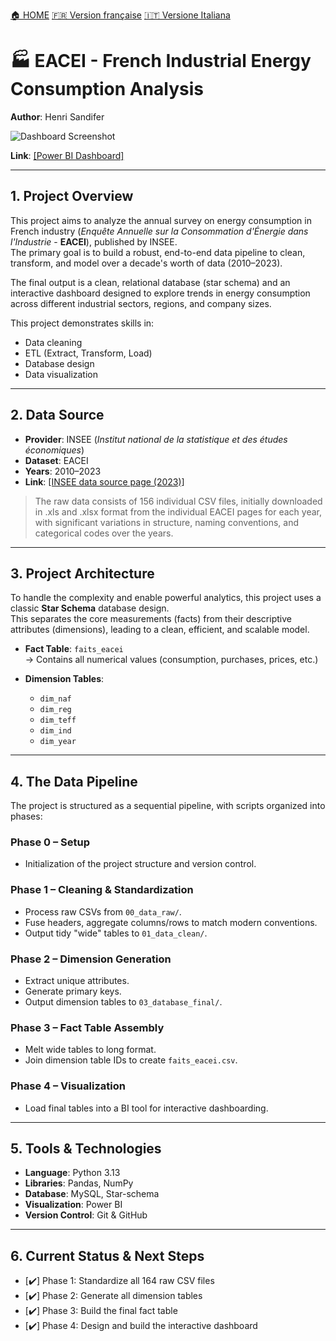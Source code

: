 [🏠 HOME](README.md)
[🇫🇷 Version française](./pages/EACEI_FR.md)
[🇮🇹 Versione Italiana](./pages/EACEI_IT.md)

# 🏭 EACEI - French Industrial Energy Consumption Analysis

**Author**: Henri Sandifer

![Dashboard Screenshot](Screenshot_20250812-160717.png)

**Link**: [\[Power BI Dashboard\]](https://app.powerbi.com/view?r=eyJrIjoiZTE4YjVhMjctZjFmZS00YjRjLThlOTctNDAyOGI0ZTNiNGNiIiwidCI6ImJlOTNmMTc4LTA5NjQtNDcwOS1hMDZjLTY4ZThhZjBhODM1NSJ9&pageName=f779d68dcac6fc795d20)

---

## 1. Project Overview

This project aims to analyze the annual survey on energy consumption in French industry (_Enquête Annuelle sur la Consommation d'Énergie dans l'Industrie_ - **EACEI**), published by INSEE.  
The primary goal is to build a robust, end-to-end data pipeline to clean, transform, and model over a decade's worth of data (2010–2023).

The final output is a clean, relational database (star schema) and an interactive dashboard designed to explore trends in energy consumption across different industrial sectors, regions, and company sizes.

This project demonstrates skills in:

- Data cleaning
- ETL (Extract, Transform, Load)
- Database design
- Data visualization

---

## 2. Data Source

- **Provider**: INSEE (_Institut national de la statistique et des études économiques_)
- **Dataset**: EACEI
- **Years**: 2010–2023
- **Link**: [\[INSEE data source page (2023)\]](https://www.insee.fr/fr/statistiques/8566228?sommaire=8566231)

> The raw data consists of 156 individual CSV files, initially downloaded in .xls and .xlsx format from the individual EACEI pages for each year, with significant variations in structure, naming conventions, and categorical codes over the years.

---

## 3. Project Architecture

To handle the complexity and enable powerful analytics, this project uses a classic **Star Schema** database design.  
This separates the core measurements (facts) from their descriptive attributes (dimensions), leading to a clean, efficient, and scalable model.

- **Fact Table**: `faits_eacei`  
  → Contains all numerical values (consumption, purchases, prices, etc.)

- **Dimension Tables**:
  - `dim_naf`
  - `dim_reg`
  - `dim_teff`
  - `dim_ind`
  - `dim_year`

---

## 4. The Data Pipeline

The project is structured as a sequential pipeline, with scripts organized into phases:

### Phase 0 – Setup

- Initialization of the project structure and version control.

### Phase 1 – Cleaning & Standardization

- Process raw CSVs from `00_data_raw/`.
- Fuse headers, aggregate columns/rows to match modern conventions.
- Output tidy "wide" tables to `01_data_clean/`.

### Phase 2 – Dimension Generation

- Extract unique attributes.
- Generate primary keys.
- Output dimension tables to `03_database_final/`.

### Phase 3 – Fact Table Assembly

- Melt wide tables to long format.
- Join dimension table IDs to create `faits_eacei.csv`.

### Phase 4 – Visualization

- Load final tables into a BI tool for interactive dashboarding.

---

## 5. Tools & Technologies

- **Language**: Python 3.13
- **Libraries**: Pandas, NumPy
- **Database**: MySQL, Star-schema
- **Visualization**: Power BI
- **Version Control**: Git & GitHub

---

## 6. Current Status & Next Steps

- [✔️] Phase 1: Standardize all 164 raw CSV files
- [✔️] Phase 2: Generate all dimension tables
- [✔️] Phase 3: Build the final fact table
- [✔️] Phase 4: Design and build the interactive dashboard
